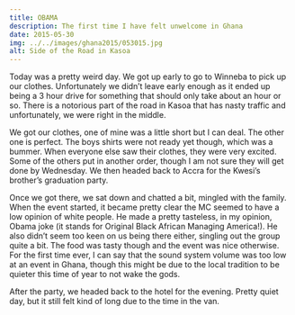 ```yaml
---
title: OBAMA
description: The first time I have felt unwelcome in Ghana
date: 2015-05-30
img: ../../images/ghana2015/053015.jpg
alt: Side of the Road in Kasoa
---
```


Today was a pretty weird day. We got up early to go to Winneba to pick up our clothes. Unfortunately we didn’t leave early enough as it ended up being a 3 hour drive for something that should only take about an hour or so. There is a notorious part of the road in Kasoa that has nasty traffic and unfortunately, we were right in the middle.

We got our clothes, one of mine was a little short but I can deal. The other one is perfect. The boys shirts were not ready yet though, which was a bummer. When everyone else saw their clothes, they were very excited. Some of the others put in another order, though I am not sure they will get done by Wednesday. We then headed back to Accra for the Kwesi’s brother’s graduation party.

Once we got there, we sat down and chatted a bit, mingled with the family. When the event started, it became pretty clear the MC seemed to have a low opinion of white people. He made a pretty tasteless, in my opinion, Obama joke (it stands for Original Black African Managing America!). He also didn’t seem too keen on us being there either, singling out the group quite a bit. The food was tasty though and the event was nice otherwise. For the first time ever, I can say that the sound system volume was too low at an event in Ghana, though this might be due to the local tradition to be quieter this time of year to not wake the gods.

After the party, we headed back to the hotel for the evening. Pretty quiet day, but it still felt kind of long due to the time in the van.

